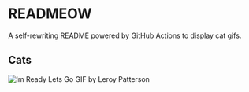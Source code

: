 # READMEOW

A self-rewriting README powered by GitHub Actions to display cat gifs.

## Cats

![Im Ready Lets Go GIF by Leroy Patterson](https://media0.giphy.com/media/CjmvTCZf2U3p09Cn0h/200.gif?cid=9acd02dapdibrc2pr3k6dvpp1eo7737kuje1fjwcz161lvwt&ep=v1_gifs_search&rid=200.gif&ct=g)
